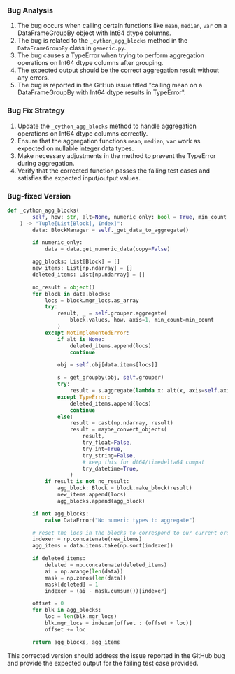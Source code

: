 ### Bug Analysis
1. The bug occurs when calling certain functions like `mean`, `median`, `var` on a DataFrameGroupBy object with Int64 dtype columns.
2. The bug is related to the `_cython_agg_blocks` method in the `DataFrameGroupBy` class in `generic.py`.
3. The bug causes a TypeError when trying to perform aggregation operations on Int64 dtype columns after grouping.
4. The expected output should be the correct aggregation result without any errors.
5. The bug is reported in the GitHub issue titled "calling mean on a DataFrameGroupBy with Int64 dtype results in TypeError".

### Bug Fix Strategy
1. Update the `_cython_agg_blocks` method to handle aggregation operations on Int64 dtype columns correctly.
2. Ensure that the aggregation functions `mean`, `median`, `var` work as expected on nullable integer data types.
3. Make necessary adjustments in the method to prevent the TypeError during aggregation.
4. Verify that the corrected function passes the failing test cases and satisfies the expected input/output values.

### Bug-fixed Version
```python
def _cython_agg_blocks(
        self, how: str, alt=None, numeric_only: bool = True, min_count: int = -1
    ) -> "Tuple[List[Block], Index]":
        data: BlockManager = self._get_data_to_aggregate()

        if numeric_only:
            data = data.get_numeric_data(copy=False)

        agg_blocks: List[Block] = []
        new_items: List[np.ndarray] = []
        deleted_items: List[np.ndarray] = []

        no_result = object()
        for block in data.blocks:
            locs = block.mgr_locs.as_array
            try:
                result, _ = self.grouper.aggregate(
                    block.values, how, axis=1, min_count=min_count
                )
            except NotImplementedError:
                if alt is None:
                    deleted_items.append(locs)
                    continue

                obj = self.obj[data.items[locs]]

                s = get_groupby(obj, self.grouper)
                try:
                    result = s.aggregate(lambda x: alt(x, axis=self.axis))
                except TypeError:
                    deleted_items.append(locs)
                    continue
                else:
                    result = cast(np.ndarray, result)
                    result = maybe_convert_objects(
                        result,
                        try_float=False,
                        try_int=True,
                        try_string=False,
                        # keep this for dt64/timedelta64 compat
                        try_datetime=True,
                    )
            if result is not no_result:
                agg_block: Block = block.make_block(result)
                new_items.append(locs)
                agg_blocks.append(agg_block)

        if not agg_blocks:
            raise DataError("No numeric types to aggregate")

        # reset the locs in the blocks to correspond to our current ordering
        indexer = np.concatenate(new_items)
        agg_items = data.items.take(np.sort(indexer))

        if deleted_items:
            deleted = np.concatenate(deleted_items)
            ai = np.arange(len(data))
            mask = np.zeros(len(data))
            mask[deleted] = 1
            indexer = (ai - mask.cumsum())[indexer]

        offset = 0
        for blk in agg_blocks:
            loc = len(blk.mgr_locs)
            blk.mgr_locs = indexer[offset : (offset + loc)]
            offset += loc

        return agg_blocks, agg_items
```

This corrected version should address the issue reported in the GitHub bug and provide the expected output for the failing test case provided.